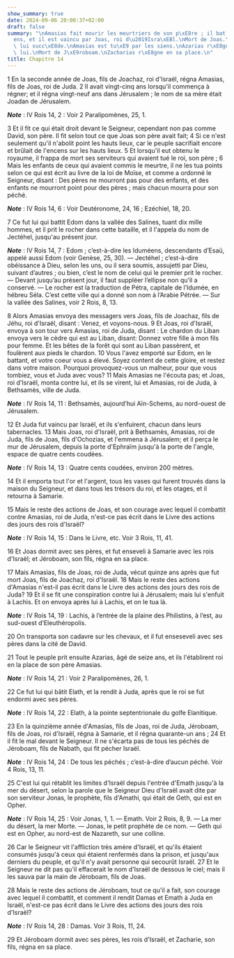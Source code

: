 ```yaml
---
show_summary: true
date: 2024-09-06 20:00:37+02:00
draft: false
summary: "\nAmasias fait mourir les meurtriers de son p\xE8re ; il bat les Idum\xE9\
  ens, et il est vaincu par Joas, roi d\u2019Isra\xEBl.\nMort de Joas.\nJ\xE9roboam\
  \ lui succ\xE8de.\nAmasias est tu\xE9 par les siens.\nAzarias r\xE8gne apr\xE8s\
  \ lui.\nMort de J\xE9roboam.\nZacharias r\xE8gne en sa place.\n"
title: Chapitre 14
---
```





1 En la seconde année de Joas, fils de Joachaz, roi d'Israël, régna Amasias, fils de Joas, roi de Juda. 2 Il avait vingt-cinq ans lorsqu'il commença à régner; et il régna vingt-neuf ans dans Jérusalem ; le nom de sa mère était Joadan de Jérusalem.

***Note*** :  IV Rois 14, 2 : Voir 2 Paralipomènes, 25, 1.

3 Et il fit ce qui était droit devant le Seigneur, cependant non pas comme David, son père. Il fit selon tout ce que Joas son père avait fait; 4 Si ce n'est seulement qu'il n'abolit point les hauts lieux, car le peuple sacrifiait encore et brûlait de l'encens sur les hauts lieux. 5 Et lorsqu'il eut obtenu le royaume, il frappa de mort ses serviteurs qui avaient tué le roi, son père ; 6 Mais les enfants de ceux qui avaient commis le meurtre, il ne les tua points selon ce qui est écrit au livre de la loi de Moïse, et comme a ordonné le Seigneur, disant : Des pères ne mourront pas pour des enfants, et des enfants ne mourront point pour des pères ; mais chacun mourra pour son péché.

***Note*** :  IV Rois 14, 6 : Voir Deutéronome, 24, 16 ; Ezéchiel, 18, 20.


7 Ce fut lui qui battit Edom dans la vallée des Salines, tuant dix mille hommes, et il prit le rocher dans cette bataille, et il l'appela du nom de Jectéhel, jusqu'au présent jour.

***Note*** :  IV Rois 14, 7 : Edom ; c’est-à-dire les Iduméens, descendants d’Esaü, appelé aussi Edom (voir Genèse, 25, 30). ― Jectéhel ; c’est-à-dire obéissance à Dieu, selon les uns, ou il sera soumis, assujetti par Dieu, suivant d’autres ; ou bien, c’est le nom de celui qui le premier prit le rocher. ― Devant jusqu’au présent jour, il faut suppléer l’ellipse non qu’il a conservé. ― Le rocher est la traduction de Pétra, capitale de l’Idumée, en hébreu Séla. C’est cette ville qui a donné son nom à l’Arabie Pétrée. ― Sur la vallée des Salines, voir 2 Rois, 8, 13.


8 Alors Amasias envoya des messagers vers Joas, fils de Joachaz, fils de Jéhu, roi d'Israël, disant : Venez, et voyons-nous. 9 Et Joas, roi d'Israël, envoya à son tour vers Amasias, roi de Juda, disant : Le chardon du Liban envoya vers le cèdre qui est au Liban, disant: Donnez votre fille à mon fils pour femme. Et les bêtes de la forêt qui sont au Liban passèrent, et foulèrent aux pieds le chardon. 10 Vous l'avez emporté sur Edom, en le battant, et votre coeur vous a élevé. Soyez content de cette gloire, et restez dans votre maison. Pourquoi provoquez-vous un malheur, pour que vous tombiez, vous et Juda avec vous? 11 Mais Amasias ne l'écouta pas; et Joas, roi d'Israël, monta contre lui, et ils se virent, lui et Amasias, roi de Juda, à Bethsamès, ville de Juda.

***Note*** :  IV Rois 14, 11 : Bethsamès, aujourd’hui Aïn-Schems, au nord-ouest de Jérusalem.

12 Et Juda fut vaincu par Israël, et ils s'enfuirent, chacun dans leurs tabernacles. 13 Mais Joas, roi d'Israël, prit à Bethsamès, Amasias, roi de Juda, fils de Joas, fils d'Ochozias, et l'emmena à Jérusalem; et il perça le mur de Jérusalem, depuis la porte d'Ephraïm jusqu'à la porte de l'angle, espace de quatre cents coudées.

***Note*** :  IV Rois 14, 13 : Quatre cents coudées, environ 200 mètres.

14 Et il emporta tout l'or et l'argent, tous les vases qui furent trouvés dans la maison du Seigneur, et dans tous les trésors du roi, et les otages, et il retourna à Samarie.


15 Mais le reste des actions de Joas, et son courage avec lequel il combattit contre Amasias, roi de Juda, n'est-ce pas écrit dans le Livre des actions des jours des rois d'Israël?

***Note*** :  IV Rois 14, 15 : Dans le Livre, etc. Voir 3 Rois, 11, 41.

16 Et Joas dormit avec ses pères, et fut enseveli à Samarie avec les rois d'Israël; et Jéroboam, son fils, régna en sa place.


17 Mais Amasias, fils de Joas, roi de Juda, vécut quinze ans après que fut mort Joas, fils de Joachaz, roi d'Israël. 18 Mais le reste des actions d'Amasias n'est-il pas écrit dans le Livre des actions des jours des rois de Juda? 19 Et il se fit une conspiration contre lui à Jérusalem; mais lui s'enfuit à Lachis. Et on envoya après lui à Lachis, et on le tua là.

***Note*** :  IV Rois 14, 19 : Lachis, à l’entrée de la plaine des Philistins, à l’est, au sud-ouest d’Eleuthéropolis.

20 On transporta son cadavre sur les chevaux, et il fut enseseveli avec ses pères dans la cité de David.


21 Tout le peuple prit ensuite Azarias, âgé de seize ans, et ils l'établirent roi en la place de son père Amasias.

***Note*** :  IV Rois 14, 21 : Voir 2 Paralipomènes, 26, 1.

22 Ce fut lui qui bâtit Elath, et la rendit à Juda, après que le roi se fut endormi avec ses pères.

***Note*** :  IV Rois 14, 22 : Elath, à la pointe septentrionale du golfe Elanitique.


23 En la quinzième année d'Amasias, fils de Joas, roi de Juda, Jéroboam, fils de Joas, roi d'Israël, régna à Samarie, et il régna quarante-un ans ; 24 Et il fit le mal devant le Seigneur. Il ne s'écarta pas de tous les péchés de Jéroboam, fils de Nabath, qui fit pécher Israël.

***Note*** :  IV Rois 14, 24 : De tous les péchés ; c’est-à-dire d’aucun péché. Voir 4 Rois, 13, 11.

25 C'est lui qui rétablit les limites d'Israël depuis l'entrée d'Emath jusqu'à la mer du désert, selon la parole que le Seigneur Dieu d'Israël avait dite par son serviteur Jonas, le prophète, fils d'Amathi, qui était de Geth, qui est en Opher.

***Note*** :  IV Rois 14, 25 : Voir Jonas, 1, 1. ― Emath. Voir 2 Rois, 8, 9. ― La mer du désert, la mer Morte. ― Jonas, le petit prophète de ce nom. ― Geth qui est en Opher, au nord-est de Nazareth, sur une colline.

26 Car le Seigneur vit l'affliction très amère d'Israël, et qu'ils étaient consumés jusqu'à ceux qui étaient renfermés dans la prison, et jusqu'aux derniers du peuple, et qu'il n'y avait personne qui secourût Israël. 27 Et le Seigneur ne dit pas qu'il effacerait le nom d'Israël de dessous le ciel; mais il les sauva par la main de Jéroboam, fils de Joas.


28 Mais le reste des actions de Jéroboam, tout ce qu'il a fait, son courage avec lequel il combattit, et comment il rendit Damas et Emath à Juda en Israël, n'est-ce pas écrit dans le Livre des actions des jours des rois d'Israël?

***Note*** :  IV Rois 14, 28 : Damas. Voir 3 Rois, 11, 24.

29 Et Jéroboam dormit avec ses pères, les rois d'Israël, et Zacharie, son fils, régna en sa place.

